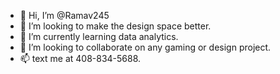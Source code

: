 - 👋 Hi, I’m @Ramav245
- 👀 I’m looking to make the design space better.
- 🌱 I’m currently learning data analytics.
- 💞️ I’m looking to collaborate on any gaming or design project.
- 📫 text me at 408-834-5688.

<!---
Ramav245/Ramav245 is a ✨ special ✨ repository because its `README.md` (this file) appears on your GitHub profile.
You can click the Preview link to take a look at your changes.
--->
